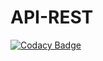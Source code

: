 # API-REST
[![Codacy Badge](https://api.codacy.com/project/badge/Grade/d1fb453e254a45dc800ff633b4e77f43)](https://app.codacy.com/gh/zaynakaadan/API-REST?utm_source=github.com&utm_medium=referral&utm_content=zaynakaadan/API-REST&utm_campaign=Badge_Grade)